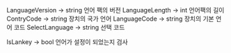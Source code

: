 LanguageVersion -> string 언어 팩의 버전
LanguageLength -> int 언어팩의 길이 
ContryCode -> string 장치의 국가 언어
LanguageCode -> string 장치의 기본 언어 코드
SelectLanguage -> string 선택 코드 

IsLankey -> bool 언어가 설정이 되었는지 검사 